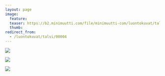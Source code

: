 ```yaml
---
layout: page
image:
  feature:
  teaser: https://b2.minimuutti.com/file/minimuutti-com/luontokuvat/talvi/20130119_154909-245px.jpg
  thumb:
redirect_from:
  - /luontokuvat/talvi/00004
---
```


![](https://b2.minimuutti.com/file/minimuutti-com/luontokuvat/talvi/20130119_155655-800px.jpg)

![](https://b2.minimuutti.com/file/minimuutti-com/luontokuvat/talvi/20130119_154909-800px.jpg)

![](https://b2.minimuutti.com/file/minimuutti-com/luontokuvat/talvi/20130119_154625-800px.jpg)



